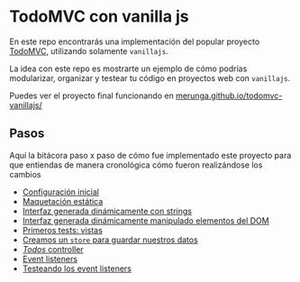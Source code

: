 # TodoMVC con vanilla js

En este repo encontrarás una implementación del popular proyecto
[TodoMVC](http://todomvc.com/), utilizando solamente `vanillajs`.

La idea con este repo es mostrarte un ejemplo de cómo podrías modularizar,
organizar y testear tu código en proyectos web con `vanillajs`.

Puedes ver el proyecto final funcionando en 
[merunga.github.io/todomvc-vanillajs/](https://merunga.github.io/todomvc-vanillajs/)

## Pasos

Aquí la bitácora paso x paso de cómo fue implementado este proyecto
para que entiendas de manera cronológica cómo fueron realizándose los cambios

- [Configuración inicial](https://github.com/merunga/todomvc-vanillajs/commit/b95052aa4b200842e674d6cb6c03eea0b79399a1)
- [Maquetación estática](https://github.com/merunga/todomvc-vanillajs/commit/b76f5ec61c4591d27a03095ee7cb1a86e00c659e)
- [Interfaz generada dinámicamente con strings](https://github.com/merunga/todomvc-vanillajs/commit/98b8e09e52f9f29859e2dc57195130b98d296044)
- [Interfaz generada dinámicamente manipulado elementos del DOM](https://github.com/merunga/todomvc-vanillajs/commit/3ddc5111198281a1b363c1d9eb2c5a9183eac837)
- [Primeros tests: vistas](https://github.com/merunga/todomvc-vanillajs/commit/78b93668a52248da394e62025fee8d88d006af5b)
- [Creamos un `store` para guardar nuestros datos](https://github.com/merunga/todomvc-vanillajs/commit/447992d7316ed7682d17e7566d1a4f15d762309d)
- [_Todos_ controller](https://github.com/merunga/todomvc-vanillajs/commit/4aaba51215c01576097a2791fc30db2aa5a6be8e)
- [Event listeners](https://github.com/merunga/todomvc-vanillajs/commit/627fb87f0a2bdb2c26d93c5b13a4d37d91545754)
- [Testeando los event listeners](https://github.com/merunga/todomvc-vanillajs/commit/c8b4d09c176c717324b618fe822b8a6602ba430e)
